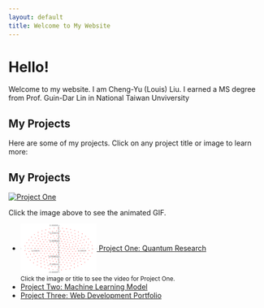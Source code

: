 ```yaml
---
layout: default
title: Welcome to My Website
---
```


# Hello!

Welcome to my website. I am Cheng-Yu (Louis) Liu. I earned a MS degree from Prof. Guin-Dar Lin in National Taiwan Unviversity

## My Projects

Here are some of my projects. Click on any project title or image to learn more:

## My Projects

[![Project One](/assets/images/animation2.gif)](/projects/project1.html)


Click the image above to see the animated GIF.

<ul>
  <li>
    <a href="/projects/project1.html" title="Project One: Quantum Research">
      <img src="animation(2).gif" alt="Project One Thumbnail" style="width:150px; vertical-align: middle;" />
      Project One: Quantum Research
    </a>
    <br>
    <small>Click the image or title to see the video for Project One.</small>
  </li>
  
  <li>
    <a href="/projects/project2.html">Project Two: Machine Learning Model</a>
  </li>
  
  <li>
    <a href="/projects/project3.html">Project Three: Web Development Portfolio</a>
  </li>
</ul>

